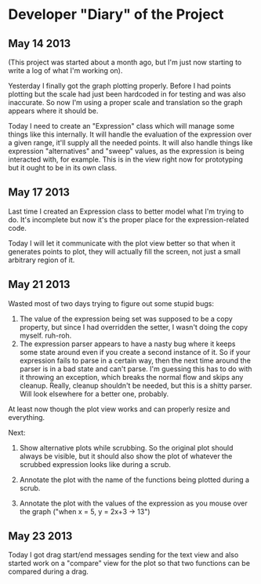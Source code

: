 Developer "Diary" of the Project
================================

May 14 2013
-----------

(This project was started about a month ago, but I'm just now starting to write a log of what I'm working on).

Yesterday I finally got the graph plotting properly. Before I had points plotting but the scale had just been hardcoded in for testing and was also inaccurate. So now I'm using a proper scale and translation so the graph appears where it should be.

Today I need to create an "Expression" class which will manage some things like this internally. It will handle the evaluation of the expression over a given range, it'll supply all the needed points. It will also handle things like expression "alternatives" and "sweep" values, as the expression is being interacted with, for example. This is in the view right now for prototyping but it ought to be in its own class.


May 17 2013
-----------

Last time I created an Expression class to better model what I'm trying to do. It's incomplete but now it's the proper place for the expression-related code.

Today I will let it communicate with the plot view better so that when it generates points to plot, they will actually fill the screen, not just a small arbitrary region of it.


May 21 2013
-----------

Wasted most of two days trying to figure out some stupid bugs:

1. The value of the expression being set was supposed to be a copy property, but since I had overridden the setter, I wasn't doing the copy myself. ruh-roh.
2. The expression parser appears to have a nasty bug where it keeps some state around even if you create a second instance of it. So if your expression fails to parse in a certain way, then the next time around the parser is in a bad state and can't parse. I'm guessing this has to do with it throwing an exception, which breaks the normal flow and skips any cleanup. Really, cleanup shouldn't be needed, but this is a shitty parser. Will look elsewhere for a better one, probably.

At least now though the plot view works and can properly resize and everything.

Next:

1. Show alternative plots while scrubbing. So the original plot should always be visible, but it should also show the plot of whatever the scrubbed expression looks like during a scrub.

2. Annotate the plot with the name of the functions being plotted during a scrub.

3. Annotate the plot with the values of the expression as you mouse over the graph ("when x = 5, y = 2x+3 -> 13")


May 23 2013
-----------

Today I got drag start/end messages sending for the text view and also started work on a "compare" view for the plot so that two functions can be compared during a drag.